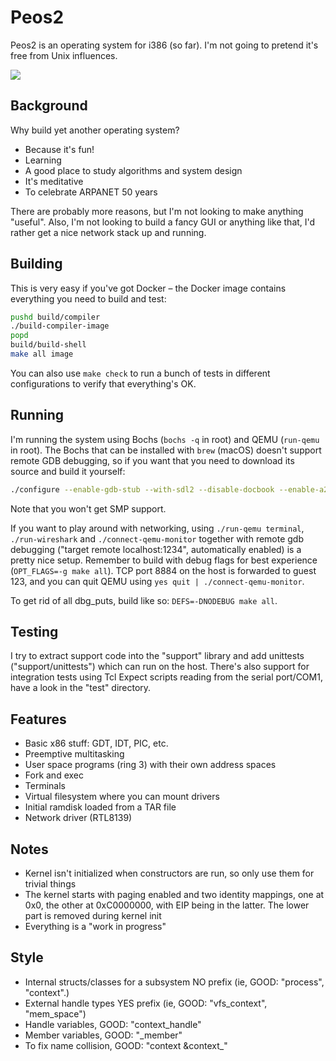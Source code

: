# Peos2
Peos2 is an operating system for i386 (so far). I'm not going to pretend it's free from Unix influences.

![](https://github.com/peteb/peos2/workflows/make%20check/badge.svg)

## Background
Why build yet another operating system?

- Because it's fun!
- Learning
- A good place to study algorithms and system design
- It's meditative
- To celebrate ARPANET 50 years

There are probably more reasons, but I'm not looking to make anything "useful". Also, I'm not looking to build a fancy GUI or anything like that, I'd rather get a nice network stack up and running.

## Building
This is very easy if you've got Docker – the Docker image contains everything you need to build and test:

```bash
pushd build/compiler
./build-compiler-image
popd
build/build-shell
make all image
```

You can also use `make check` to run a bunch of tests in different configurations to verify that everything's OK.

## Running
I'm running the system using Bochs (`bochs -q` in root) and QEMU (`run-qemu` in root). The Bochs that can be installed with `brew` (macOS) doesn't support remote GDB debugging, so if you want that you need to download its source and build it yourself:

```bash
./configure --enable-gdb-stub --with-sdl2 --disable-docbook --enable-a20-pin --enable-alignment-check --enable-all-optimizations --enable-cdrom --enable-clgd54xx --enable-cpu-level=6 --enable-disasm --enable-fpu --enable-iodebug --enable-large-ramfile --enable-logging --enable-long-phy-address --enable-pci --enable-plugins --enable-readline --enable-show-ips --enable-usb
```

Note that you won't get SMP support.

If you want to play around with networking, using `./run-qemu terminal`, `./run-wireshark` and `./connect-qemu-monitor` together with remote gdb debugging ("target remote localhost:1234", automatically enabled) is a pretty nice setup. Remember to build with debug flags for best experience (`OPT_FLAGS=-g make all`). TCP port 8884 on the host is forwarded to guest 123, and you can quit QEMU using `yes quit | ./connect-qemu-monitor`.

To get rid of all dbg_puts, build like so: `DEFS=-DNODEBUG make all`.

## Testing
I try to extract support code into the "support" library and add unittests ("support/unittests") which can run on the host. There's also support for integration tests using Tcl Expect scripts reading from the serial port/COM1, have a look in the "test" directory.


## Features
- Basic x86 stuff: GDT, IDT, PIC, etc.
- Preemptive multitasking
- User space programs (ring 3) with their own address spaces
- Fork and exec
- Terminals
- Virtual filesystem where you can mount drivers
- Initial ramdisk loaded from a TAR file
- Network driver (RTL8139)

## Notes
- Kernel isn't initialized when constructors are run, so only use them for trivial things
- The kernel starts with paging enabled and two identity mappings, one at 0x0, the other at 0xC0000000, with EIP being in the latter. The lower part is removed during kernel init
- Everything is a "work in progress"

## Style
- Internal structs/classes for a subsystem NO prefix (ie, GOOD: "process", "context".)
- External handle types YES prefix (ie, GOOD: "vfs_context", "mem_space")
- Handle variables, GOOD: "context_handle"
- Member variables, GOOD: "_member"
- To fix name collision, GOOD: "context &context_"

